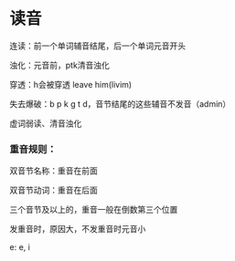 # 读音

连读：前一个单词辅音结尾，后一个单词元音开头

浊化：元音前，ptk清音浊化

穿透：h会被穿透 leave him(livim)

失去爆破：b p k g t d，音节结尾的这些辅音不发音（admin）

虚词弱读、清音浊化



### 重音规则：

双音节名称：重音在前面

双音节动词：重音在后面

三个音节及以上的，重音一般在倒数第三个位置



发重音时，原因大，不发重音时元音小

e: e, i

